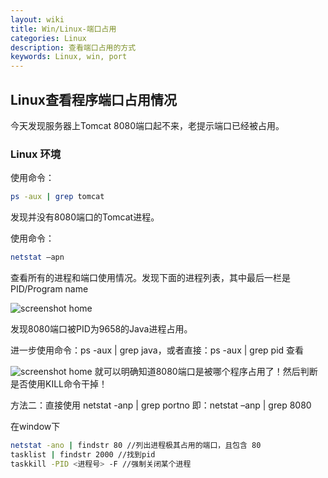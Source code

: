 ```yaml
---
layout: wiki
title: Win/Linux-端口占用
categories: Linux
description: 查看端口占用的方式
keywords: Linux, win, port
---
```

## Linux查看程序端口占用情况
今天发现服务器上Tomcat 8080端口起不来，老提示端口已经被占用。
### Linux 环境
使用命令：
```bash
ps -aux | grep tomcat
```

发现并没有8080端口的Tomcat进程。

使用命令：
```bash
netstat –apn
```
查看所有的进程和端口使用情况。发现下面的进程列表，其中最后一栏是PID/Program name 

![screenshot home](https://swaiter.github.io/images/wiki/port.jpg)

发现8080端口被PID为9658的Java进程占用。

进一步使用命令：ps -aux | grep java，或者直接：ps -aux | grep pid 查看

![screenshot home](https://swaiter.github.io/images/wiki/pid.jpg)
就可以明确知道8080端口是被哪个程序占用了！然后判断是否使用KILL命令干掉！


方法二：直接使用 netstat   -anp   |   grep  portno
即：netstat –anp | grep 8080

在window下
```bash
netstat -ano | findstr 80 //列出进程极其占用的端口，且包含 80  
tasklist | findstr 2000 //找到pid
taskkill -PID <进程号> -F //强制关闭某个进程
```